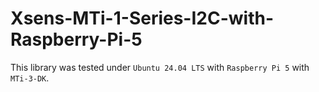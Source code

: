 # Xsens-MTi-1-Series-I2C-with-Raspberry-Pi-5
This library was tested under `Ubuntu 24.04 LTS` with `Raspberry Pi 5` with `MTi-3-DK`. 
